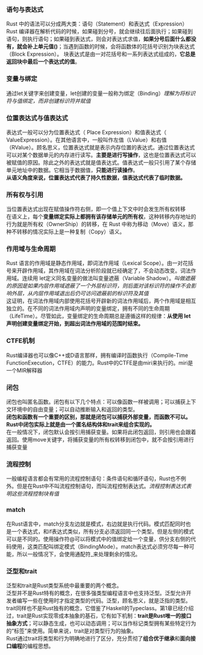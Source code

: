 ### 语句与表达式

Rust 中的语法可以分成两大类：语句（Statement）和表达式（Expression）  
Rust 编译器在解析代码的时候，如果碰到分号，就会继续往后面执行；如果碰到语句，则执行语句；如果碰到表达式，则会对表达式求值，**如果分号后面什么都没有，就会补上单元值()**；当遇到函数的时候，会将函数体的花括号识别为块表达式（Block Expression）。
块表达式是由一对花括号和一系列表达式组成的，**它总是返回块中最后一个表达式的值**。

### 变量与绑定

通过let关键字来创建变量，let创建的变量一般称为绑定（Binding）*理解为将标识符与值绑定，而非创建标识符并赋值*

### 位置表达式与值表达式

表达式一般可以分为位置表达式（ Place Expression）和值表达式（ ValueExpression）。在其他语言中，一般叫作左值（LValue）和右值（RValue）。顾名思义，位置表达式就是表示内存位置的表达式。通过位置表达式可以对某个数据单元的内存进行读写。**主要是进行写操作**，这也是位置表达式可以被赋值的原因。除此之外的表达式就是值表达式。值表达式一般只引用了某个存储单元地址中的数据。它相当于数据值，**只能进行读操作**。  
**从语义角度来说，位置表达式代表了持久性数据，值表达式代表了临时数据。**

### 所有权与引用

当位置表达式出现在赋值操作符右侧，即一个值上下文中时会发生所有权转移  
在语义上，每个**变量绑定实际上都拥有该存储单元的所有权**，这种转移内存地址的行为就是所有权（OwnerShip）的转移，在 Rust 中称为移动（Move）语义，那种不转移的情况实际上是一种复制（Copy）语义。

### 作用域与生命周期

Rust 语言的作用域是静态作用域，即词法作用域（Lexical Scope）。由一对花括号来开辟作用域，其作用域在词法分析阶段就已经确定了，不会动态改变。词法作用域。连续用 let定义同名变量的做法叫变量遮蔽（Variable Shadow）。*叫做遮蔽的原因是如果内层作用域遮蔽了一个外层标识符，则后面对该标识符的操作不会影响外层，从内层作用域退出后仍可访问遮蔽前的标识符及其值*  
这证明，在词法作用域内部使用花括号开辟新的词法作用域后，两个作用域是相互独立的。在不同的词法作用域内声明的变量绑定，拥有不同的生命周期（LifeTime）。尽管如此，变量绑定的生命周期总是遵循这样的规律：**从使用 let 声明创建变量绑定开始，到超出词法作用域的范围时结束。**

### CTFE机制

Rust编译器也可以像C++或D语言那样，拥有编译时函数执行（Compile-Time FunctionExecution，CTFE）的能力。Rust中的CTFE是由miri来执行的。miri是一个MIR解释器

### 闭包

闭包也叫匿名函数。闭包有以下几个特点：可以像函数一样被调用；可以捕获上下文环境中的自由变量；可以自动推断输入和返回的类型。  
**闭包和函数有一个重要的区别，那就是闭包可以捕获外部变量，而函数不可以。Rust中闭包实际上就是由一个匿名结构体和trait来组合实现的。**  
在一般情况下，闭包默认会按引用捕获变量。如果将此闭包返回，则引用也会跟着返回。使用move关键字，将捕获变量的所有权转移到闭包中，就不会按引用进行捕获变量

### 流程控制

一般编程语言都会有常用的流程控制语句：条件语句和循环语句，Rust也不例外。但是在Rust中不叫流程控制语句，而叫流程控制表达式。*流程控制表达式表明这些流程控制块有值*  

### match

在Rust语言中，match分支左边就是模式，右边就是执行代码。模式匹配同时也是一个表达式，和if表达式类似，所有分支必须返回同一个类型。但是左侧的模式可以是不同的。使用操作符@可以将模式中的值绑定给一个变量，供分支右侧的代码使用，这类匹配叫绑定模式（BindingMode）。match表达式必须穷尽每一种可能，所以一般情况下，会使用通配符_来处理剩余的情况。

### 泛型和trait

泛型和trait是Rust类型系统中最重要的两个概念。  
泛型并不是Rust特有的概念，在很多强类型编程语言中也支持泛型。泛型允许开发者编写一些在使用时才指定类型的代码。泛型，顾名思义，就是泛指的类型。  
trait同样也不是Rust独有的概念，它借鉴了Haskell的Typeclass。第1章已经介绍过，trait是Rust实现零成本抽象的基石，它有如下机制：**trait是Rust唯一的接口抽象方式**；可以静态生成，也可以动态调用；可以当作标记类型拥有某些特定行为的“标签”来使用。简单来说，trait是对类型行为的抽象。  
Rust通过trait将类型和行为明确地进行了区分，充分贯彻了**组合优于继承**和**面向接口编程**的编程思想。